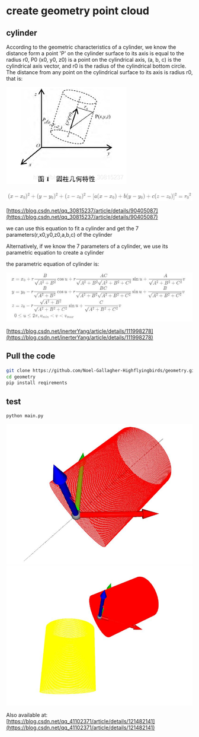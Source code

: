# create geometry point cloud
## cylinder
According to the geometric characteristics of a cylinder, we know the distance form a point 'P' on the cylinder surface to its axis is equal to the radius r0,
P0 (x0, y0, z0) is a point on the cylindrical axis, (a, b, c) is the cylindrical axis vector, and r0 is the radius of the cylindrical bottom circle.
The distance from any point on the cylindrical surface to its axis is radius r0, that is:

![image](./pictures/cyliner.png)

![image](./pictures/cyliner_equation.jpg)

[https://blog.csdn.net/qq_30815237/article/details/90405087](https://blog.csdn.net/qq_30815237/article/details/90405087)

we can use this equation to fit a cylinder and get the 7 parameters(r,x0,y0,z0,a,b,c) of the cylinder

Alternatively, if we know the 7 parameters of a cylinder, we use its parametric equation to create a cylinder

the parametric equation of cylinder is:

![image](./pictures/cyliner_para_equation.jpg)

[https://blog.csdn.net/inerterYang/article/details/111998278](https://blog.csdn.net/inerterYang/article/details/111998278)

## Pull the code
```bash
git clone https://github.com/Noel-Gallagher-Highflyingbirds/geometry.git
cd geometry
pip install reqirements
```

## test
```bash
python main.py
```
![image](./pictures/cyliner1.jpg)
![image](./pictures/cyliner2.jpg)

Also available at:
[https://blog.csdn.net/qq_41102371/article/details/121482141](https://blog.csdn.net/qq_41102371/article/details/121482141)

